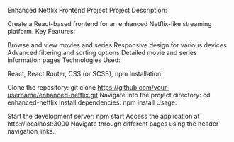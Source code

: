 Enhanced Netflix Frontend Project
Project Description:

Create a React-based frontend for an enhanced Netflix-like streaming platform.
Key Features:

Browse and view movies and series
Responsive design for various devices
Advanced filtering and sorting options
Detailed movie and series information pages
Technologies Used:

React, React Router, CSS (or SCSS), npm
Installation:

Clone the repository: git clone https://github.com/your-username/enhanced-netflix.git
Navigate into the project directory: cd enhanced-netflix
Install dependencies: npm install
Usage:

Start the development server: npm start
Access the application at http://localhost:3000
Navigate through different pages using the header navigation links.
